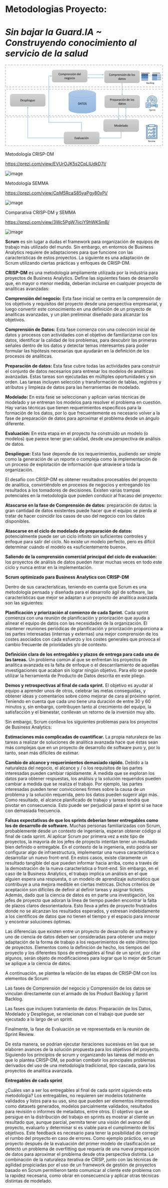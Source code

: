 # Metodologias Proyecto: 

# ***Sin bajar la Guard.IA ~ Construyendo conocimiento al servicio de la salud***

<div align="center">

<p align="center">
  <img src="https://github.com/NoeliaFerrero/Proyecto_MentoriaFAMAF_2024/blob/70685e219916207f3ac9a7d51b3ef26285a7951a/Metodologias/Scrum-Data-Analytics-1024x525.png">
</p>
</div>

Metodología CRISP-DM

https://prezi.com/view/EVUrOJK5s2CpLlUdkD7I/

![image](https://github.com/NoeliaFerrero/Proyecto_MentoriaFAMAF_2023/assets/95980577/cc779bc6-835b-44c1-ad88-234cda11a4ef)


Metodología SEMMA 

https://prezi.com/view/CpM5RcaS85yaPgy80xPi/

![image](https://github.com/NoeliaFerrero/Proyecto_MentoriaFAMAF_2023/assets/95980577/5480790c-62d9-49d2-8271-3b5a20689d62)


Comparativa CRISP-DM y SEMMA 

https://prezi.com/view/3Wc5PgW7iiciY9hWKSmB/

![image](https://github.com/NoeliaFerrero/Proyecto_MentoriaFAMAF_2023/assets/95980577/a6ef8d12-0876-4d28-a137-e56e4ad3552b)



**Scrum** es sin lugar a dudas el framework para organización de equipos de trabajo más utilizado del mundo. Sin embargo, en entornos de Business Analytics requiere de adaptaciones para que funcione con las características de estos proyectos. La siguiente es una adaptación de Scrum utilizando ciertas prácticas y enfoques de CRISP-DM.

**CRISP-DM** es una metodología ampliamente utilizada por la industria para proyectos de Business Analytics. Define las siguientes fases de desarrollo que, en mayor o menor medida, deberían incluirse en cualquier proyecto de analíticas avanzadas:

**Comprensión del negocio:** Esta fase inicial se centra en la comprensión de los objetivos y requisitos del proyecto desde una perspectiva empresarial, y luego convertir este conocimiento en una definición de un proyecto de analíticas avanzadas, y un plan preliminar diseñado para alcanzar los objetivos.

**Comprensión de Datos:** Esta fase comienza con una colección inicial de datos y procesos con actividades con el objetivo de familiarizarse con los datos, identificar la calidad de los problemas, para descubrir las primeras señales dentro de los datos y detectar temas interesantes para poder formular las hipótesis necesarias que ayudarán en la definición de los procesos de analíticas.

**Preparación de datos:** Esta fase cubre todas las actividades para construir el conjunto de datos necesarios para entrenar los modelos de analíticas avanzadas. Estas tareas son ejecutadas en múltiples oportunidades y sin orden. Las tareas incluyen selección y transformación de tablas, registros y atributos y limpieza de datos para las herramientas de modelado.

**Modelado:** En esta fase se seleccionan y aplican varias técnicas de modelado y se entrenan los modelos para resolver el problema en cuestión. Hay varias técnicas que tienen requerimientos específicos para la formación de los datos, por lo que frecuentemente es necesario volver a la fase de preparación de datos para aproximar el problema desde un ángulo diferente.

**Evaluación:** En esta etapa en el proyecto ha construido un modelo (o modelos) que parece tener gran calidad, desde una perspectiva de análisis de datos.

**Despliegue:** Esta fase depende de los requerimientos, pudiendo ser simple como la generación de un reporte o compleja como la implementación de un proceso de explotación de información que atraviese a toda la organización.

El desafío con CRISP-DM es obtener resultados procesables del proyecto de analítica, convirtiéndolo en procesos de negocios y entregando los resultados a los tomadores de decisiones. Existen varias trampas potenciales en la metodología que pueden conducir al fracaso del proyecto:

**Atascarse en la fase de Comprensión de datos:** preparación de datos: la gran cantidad de datos existentes puede hacer que el equipo se pierda al tratar de hacer coincidir los casos de uso del negocio con los datos disponibles.

**Atascarse en el ciclo de modelado de preparación de datos:** potencialmente puede ser un ciclo infinito sin suficientes controles y enfoque para salir del ciclo. No existe un modelo perfecto, pero es difícil determinar cuándo el modelo es «suficientemente bueno».

**Saliendo de la comprensión comercial principal del ciclo de evaluación:** los proyectos de análisis de datos pueden iterar muchas veces en todo este ciclo y nunca entrar en la implementación.

**Scrum optimizado para Business Analytics con CRISP-DM**

Dentro de sus características, teniendo en cuenta que Scrum es una metodología pensada y diseñada para el desarrollo ágil de software, las características que mejor se adaptan a un proyecto de analítica avanzada son las siguientes:

**Planificación y priorización al comienzo de cada Sprint.** Cada sprint comienza con una reunión de planificación y priorización que ayuda a alinear el equipo de datos con las necesidades de la organización. El mantener reuniones periódicas de planificación y priorización proporciona a las partes interesadas (internas y externas) una mejor comprensión de los costes asociados con cada esfuerzo y los costes generales que provoca el cambio frecuente de prioridades y/o de contexto.

**Definición clara de los entregables y plazos de entrega para cada una de las tareas.** Un problema común al que se enfrentan los proyectos de analítica avanzada es la falta de enfoque o el descarrilamiento de aquellas investigaciones que acaban sin lograr ningún objetivo. Para ello se puede utilizar la herramienta de Producto de Datos descrita en este pliego.

**Demos y retrospectivas al final de cada sprint.** El objetivo es ayudar al equipo a aprender unos de otros, celebrar las metas conseguidas, y obtener ideas y comentarios sobre cómo mejorar de cara al próximo sprint. Teniendo en cuenta que cada uno tiene una duración de entre 30 y 60 minutos y, sin embargo, contribuyen tanto al crecimiento del equipo, la satisfacción y el bienestar, conllevan un retorno de la inversión muy alto.

Sin embargo, Scrum conlleva los siguientes problemas para los proyectos de Business Analytics:

**Estimaciones más complicadas de cuantificar.** La propia naturaleza de las tareas a realizar de soluciones de analítica avanzada hace que éstas sean más complejas que en un proyecto de desarrollo de software puro y, por lo tanto, sean más difíciles de estimar.

**Cambio de alcance y requerimientos demasiado rápido.** Debido a la naturaleza del negocio, el alcance y / o los requisitos de las partes interesadas pueden cambiar rápidamente. A medida que se exploran los datos para obtener respuestas, los análisis y la solución requeridos pueden cambiar a medida que se realiza el trabajo. Por ejemplo, las partes interesadas pueden tener convicciones firmes sobre la causa de un problema y la solución requerida, pero los datos pueden sugerir algo más. Como resultado, el alcance planificado de trabajo y tareas tendrá que pivotar en consecuencia. Esto puede ser perjudicial para el sprint si se hace con demasiada frecuencia.

**Falsas expectativas de que los sprints deberían tener entregables como los de desarrollo de software.** Muchas personas familiarizadas con Scrum, probablemente desde un contexto de ingeniería, esperan obtener código al final de cada sprint. Al aplicar Scrum por primera vez a este tipo de proyectos, la mayoría de los jefes de proyecto intentan tener un resultado bien definido o entregable. En el contexto de la ingeniería, esto podría ser configurar algo de infraestructura, implementar una nueva característica o desarrollar un nuevo front-end. En estos casos, existe claramente un resultado tangible del que pueden informar hacia arriba, como a través de la demostración de la nueva característica o front-end. Sin embargo, en el caso de la Business Analytics, el trabajo implica un análisis en el que alguien espera una respuesta, o un modelo de aprendizaje automático que contribuye a una mejora medible en ciertas métricas. Dichos criterios de aceptación son difíciles de definir al definir tareas y asignar tickets. Además, dado que la ciencia de datos es en parte una investigación, los jefes de proyecto que adoran la línea de tiempo pueden encontrar la falta de plazos claros desorientadora. Esto lleva a jefes de proyecto frustrados donde no se alcanzan los resultados esperados, y estresan indebidamente a los científicos de datos que no tienen el tiempo y el espacio para innovar y encontrar soluciones óptimas.

Las diferencias que existen entre un proyecto de desarrollo de software y uno de ciencia de datos deben ser consideradas para obtener una mejor adaptación de la forma de trabajo a los requerimientos de este último tipo de proyectos. Elementos como la definición de hecho, los tiempos del proyecto y los diferentes tipos de entregables al final de un sprint, por citar algunos, serán objeto de modificaciones para lograr que lo mejor de Scrum se aplique a la ciencia de datos.

A continuación, se plantea la relación de las etapas de CRISP-DM con los elementos de Scrum:

Las fases de Comprensión del negocio y Comprensión de los datos se vinculan directamente con el armado de los Product Backlog y Sprint Backlog.

Las fases que incluyen tratamiento de datos: Preparación de los Datos, Modelado y Despliegue, se relacionan con el trabajo que puede ser ejecutado a lo largo de un sprint.

Finalmente, la fase de Evaluación se ve representada en la reunión de Sprint Review. 

De esta manera, se podrían ejecutar iteraciones sucesivas en las que se elaboren avances de la solución propuesta para los objetivos del proyecto. Siguiendo los principios de scrum y organizando las tareas del modo en que lo plantea CRISP-DM, se podrían combatir los principales problemas derivados del uso de una metodología tradicional, tipo cascada, para los proyectos de analítica avanzada.

**Entregables de cada sprint**

¿Cuáles van a ser los entregables al final de cada sprint siguiendo esta metodología? Los entregables, no requieren ser modelos totalmente validados y listos para su uso, sino que pueden ser elementos intermedios como datasets generados, modelos parcialmente validados, resultados para revisión o informes de metadatos, entre otros. El objetivo que se persigue en la distribución del trabajo en sprints es mostrar al cliente un resultado que, aunque parcial, permita tener una visión del avance del proyecto, evaluarlo y determinar si es viable para el cumplimiento de los objetivos. Este feedback es necesario para tener la posibilidad de corregir el rumbo del proyecto en caso de errores. Como ejemplo práctico, en un proyecto después de la evaluación del primer modelo de clasificación se detectó un problema de overfitting que requería de una nueva preparación de datos para aproximar el problema desde otra perspectiva distinta. La combinación de la naturaleza iterativa de CRISP, junto con las técnicas de agilidad propiciadas por el uso de un framework de gestión de proyectos basado en Scrum permitieron tanto comunicar al cliente este problema con la rapidez necesaria, como obrar en consecuencia y aplicar otras técnicas distintas de modelado.

